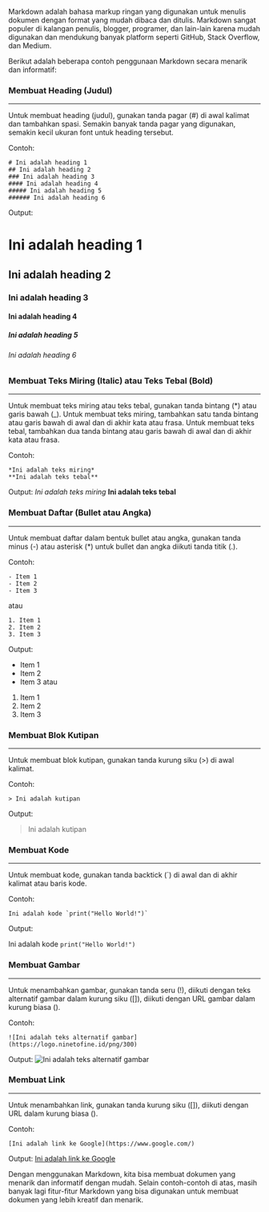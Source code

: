 Markdown adalah bahasa markup ringan yang digunakan untuk menulis dokumen dengan format yang mudah dibaca dan ditulis. Markdown sangat populer di kalangan penulis, blogger, programer, dan lain-lain karena mudah digunakan dan mendukung banyak platform seperti GitHub, Stack Overflow, dan Medium.

Berikut adalah beberapa contoh penggunaan Markdown secara menarik dan informatif:

### Membuat Heading (Judul)
---
Untuk membuat heading (judul), gunakan tanda pagar (#) di awal kalimat dan tambahkan spasi. Semakin banyak tanda pagar yang digunakan, semakin kecil ukuran font untuk heading tersebut.

Contoh:

```
# Ini adalah heading 1
## Ini adalah heading 2
### Ini adalah heading 3
#### Ini adalah heading 4
##### Ini adalah heading 5
###### Ini adalah heading 6
```
Output:

# Ini adalah heading 1
## Ini adalah heading 2
### Ini adalah heading 3
#### Ini adalah heading 4
##### Ini adalah heading 5
###### Ini adalah heading 6

### Membuat Teks Miring (Italic) atau Teks Tebal (Bold)
---
Untuk membuat teks miring atau teks tebal, gunakan tanda bintang (*) atau garis bawah (_). Untuk membuat teks miring, tambahkan satu tanda bintang atau garis bawah di awal dan di akhir kata atau frasa. Untuk membuat teks tebal, tambahkan dua tanda bintang atau garis bawah di awal dan di akhir kata atau frasa.

Contoh:
```
*Ini adalah teks miring*
**Ini adalah teks tebal**
```
Output:
*Ini adalah teks miring*
**Ini adalah teks tebal**

### Membuat Daftar (Bullet atau Angka)
---
Untuk membuat daftar dalam bentuk bullet atau angka, gunakan tanda minus (-) atau asterisk (*) untuk bullet dan angka diikuti tanda titik (.).

Contoh:
```
- Item 1
- Item 2
- Item 3
```
atau
```
1. Item 1
2. Item 2
3. Item 3
```
Output:
- Item 1
- Item 2
- Item 3
atau
1. Item 1
2. Item 2
3. Item 3

### Membuat Blok Kutipan
---
Untuk membuat blok kutipan, gunakan tanda kurung siku (>) di awal kalimat.

Contoh:
```
> Ini adalah kutipan
```
Output:
>Ini adalah kutipan

### Membuat Kode
---
Untuk membuat kode, gunakan tanda backtick (`) di awal dan di akhir kalimat atau baris kode.

Contoh:
```
Ini adalah kode `print("Hello World!")`
```
Output:

Ini adalah kode `print("Hello World!")`


### Membuat Gambar
---
Untuk menambahkan gambar, gunakan tanda seru (!), diikuti dengan teks alternatif gambar dalam kurung siku ([]), diikuti dengan URL gambar dalam kurung biasa ().

Contoh:
```
![Ini adalah teks alternatif gambar](https://logo.ninetofine.id/png/300)
```
Output:
![Ini adalah teks alternatif gambar](https://logo.ninetofine.id/png/300)

### Membuat Link
---
Untuk menambahkan link, gunakan tanda kurung siku ([]), diikuti dengan URL dalam kurung biasa ().

Contoh:
```
[Ini adalah link ke Google](https://www.google.com/)
```
Output:
[Ini adalah link ke Google](https://www.google.com/)

Dengan menggunakan Markdown, kita bisa membuat dokumen yang menarik dan informatif dengan mudah. Selain contoh-contoh di atas, masih banyak lagi fitur-fitur Markdown yang bisa digunakan untuk membuat dokumen yang lebih kreatif dan menarik.
